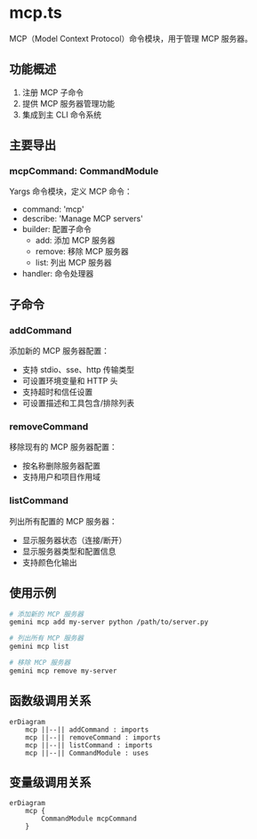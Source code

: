 # mcp.ts

MCP（Model Context Protocol）命令模块，用于管理 MCP 服务器。

## 功能概述

1. 注册 MCP 子命令
2. 提供 MCP 服务器管理功能
3. 集成到主 CLI 命令系统

## 主要导出

### mcpCommand: CommandModule
Yargs 命令模块，定义 MCP 命令：
- command: 'mcp'
- describe: 'Manage MCP servers'
- builder: 配置子命令
  - add: 添加 MCP 服务器
  - remove: 移除 MCP 服务器
  - list: 列出 MCP 服务器
- handler: 命令处理器

## 子命令

### addCommand
添加新的 MCP 服务器配置：
- 支持 stdio、sse、http 传输类型
- 可设置环境变量和 HTTP 头
- 支持超时和信任设置
- 可设置描述和工具包含/排除列表

### removeCommand
移除现有的 MCP 服务器配置：
- 按名称删除服务器配置
- 支持用户和项目作用域

### listCommand
列出所有配置的 MCP 服务器：
- 显示服务器状态（连接/断开）
- 显示服务器类型和配置信息
- 支持颜色化输出

## 使用示例

```bash
# 添加新的 MCP 服务器
gemini mcp add my-server python /path/to/server.py

# 列出所有 MCP 服务器
gemini mcp list

# 移除 MCP 服务器
gemini mcp remove my-server
```

## 函数级调用关系

```mermaid
erDiagram
    mcp ||--|| addCommand : imports
    mcp ||--|| removeCommand : imports
    mcp ||--|| listCommand : imports
    mcp ||--|| CommandModule : uses
```

## 变量级调用关系

```mermaid
erDiagram
    mcp {
        CommandModule mcpCommand
    }
```